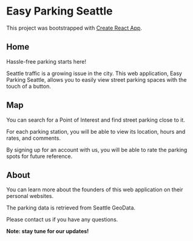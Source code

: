 # Easy Parking Seattle

This project was bootstrapped with [Create React App](https://github.com/facebook/create-react-app).

## Home

Hassle-free parking starts here!

Seattle traffic is a growing issue in the city. This web application, Easy Parking Seattle, allows you to easily view street parking spaces with the touch of a button. 

## Map

You can search for a Point of Interest and find street parking close to it.

For each parking station, you will be able to view its location, hours and rates, and comments.

By signing up for an account with us, you will be able to rate the parking spots for future reference. 

## About

You can learn more about the founders of this web application on their personal websites.

The parking data is retrieved from Seattle GeoData.

Please contact us if you have any questions.



**Note: stay tune for our updates!**
